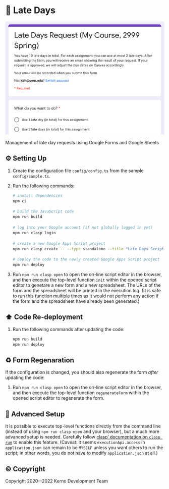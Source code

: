 # 🏃 Late Days

![Google Form Demo](docs/form-demo.png)

Management of late day requests using Google Forms and Google Sheets

## ⚙️ Setting Up

1.  Create the configuration file `config/config.ts` from the sample `config/sample.ts`.

2.  Run the following commands:

    ```bash
    # install dependencies
    npm ci

    # build the JavaScript code
    npm run build

    # log into your Google account (if not globally logged in yet)
    npm run clasp login

    # create a new Google Apps Script project
    npm run clasp create -- --type standalone --title "Late Days Script"

    # deploy the code to the newly created Google Apps Script project
    npm run deploy
    ```

3.  Run `npm run clasp open` to open the on-line script editor in the browser, and then execute the top-level function `init` within the opened script editor to genetare a new form and a new spreadsheet. The URLs of the form and the spreadsheet will be printed in the execution log. (It is safe to run this function multiple times as it would not perform any action if the form and the spreadsheet have already been generated.)

## ⬆️ Code Re-deployment

1.  Run the following commands after updating the code:

    ```bash
    npm run build
    npm run deploy
    ```

## ♻️ Form Regenaration

If the configuration is changed, you should also regenerate the form _after_ updating the code:

1.  Run `npm run clasp open` to open the on-line script editor in the browser, and then execute the top-level function `regenerateForm` within the opened script editor to regenerate the form.

## 🧘 Advanced Setup

It is possible to execute top-level functions directly from the command line (instead of using `npm run clasp open` and your browser), but a much more advanced setup is needed. Carefully follow [clasp’ documentation on `clasp run`](https://github.com/google/clasp/blob/master/docs/run.md) to enable this feature. (Caveat: it seems `executionApi.access` in `application.json` can remain to be `MYSELF` unless you want others to run the script; in other words, you do not have to modify `application.json` at all.)

## ©️ Copyright

Copyright 2020--2022 Kerno Development Team
